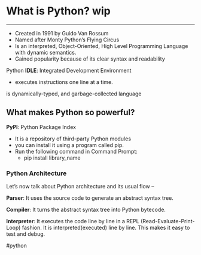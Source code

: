 # What is Python? wip

---
- Created in 1991 by Guido Van Rossum
- Named after Monty Python’s Flying Circus
- Is an interpreted, Object-Oriented, High Level Programming Language with
    dynamic semantics.
- Gained popularity because of its clear syntax and readability

Python **IDLE**: Integrated Development Environment

- executes instructions one line at a time.

is dynamically-typed, and garbage-collected language

## What makes Python so powerful?

**PyPI**: Python Package Index

- It is a repository of third-party Python modules
- you can install it using a program called pip.
- Run the following command in Command Prompt:
  - pip install library_name

### Python Architecture

Let’s now talk about Python architecture and its usual flow –

**Parser**:
It uses the source code to generate an abstract syntax tree.

**Compiler**:
It turns the abstract syntax tree into Python bytecode.

**Interpreter**:
It executes the code line by line in a REPL (Read-Evaluate-Print-Loop) fashion.
It is interpreted(executed) line by line. This makes it easy to test and debug.

  #python
